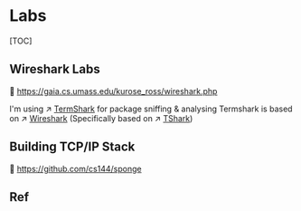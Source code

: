 # Labs

[TOC]



## Wireshark Labs
🔗 https://gaia.cs.umass.edu/kurose_ross/wireshark.php

I'm using ↗ [TermShark](../../../🥷🏼%20OS/UNIX-Likes/Linux/🪓%20Linux%20Softwares/🌐%20Network%20Management/Wireshark/TermShark.md) for package sniffing & analysing
Termshark is based on ↗ [Wireshark](../../../🥷🏼%20OS/UNIX-Likes/Linux/🪓%20Linux%20Softwares/🌐%20Network%20Management/Wireshark/Wireshark.md) (Specifically based on ↗ [TShark](../../../🥷🏼%20OS/UNIX-Likes/Linux/🪓%20Linux%20Softwares/🌐%20Network%20Management/Wireshark/TShark.md))



## Building TCP/IP Stack
🔗 https://github.com/cs144/sponge



## Ref